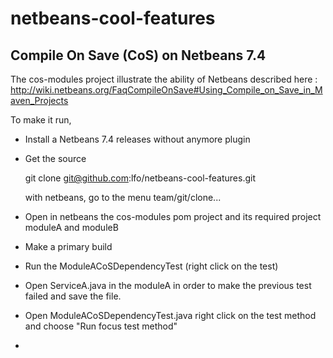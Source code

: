 netbeans-cool-features
======================


## Compile On Save (CoS) on Netbeans 7.4

  The cos-modules project illustrate the ability of Netbeans described here : http://wiki.netbeans.org/FaqCompileOnSave#Using_Compile_on_Save_in_Maven_Projects
 
  To make it run, 
  
   * Install a Netbeans 7.4 releases without anymore plugin
  
   * Get the source 
   
        git clone git@github.com:lfo/netbeans-cool-features.git
     
     with netbeans, go to the menu team/git/clone...

   * Open in netbeans the cos-modules pom project and its required project moduleA and moduleB
   * Make a primary build
   * Run the ModuleACoSDependencyTest (right click on the test)
   * Open ServiceA.java in the moduleA in order to make the previous test failed and save the file.
   * Open ModuleACoSDependencyTest.java right click on the test method and choose "Run focus test method"
   * 
   

  
    
 
    
    
